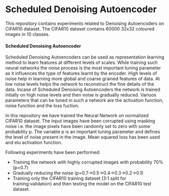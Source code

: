 # Scheduled Denoising Autoencoder
This repository contains experiments related to Denoising Autoencoders on CIFAR10 dataset. The CIFAR10 dataset contains 60000 32x32 coloured images in 10 classes.

#### Scheduled Denoising Autoencoder
Scheduled Denoising Autoencoders can be used as representation learning method to learn features at different levels of scales. While training such neural networks the noise process is the most important tuning parameter as it influences the type of features learnt by the encoder. High levels of noise help in learning more global and coarse grained features of data. At low noise levels helps the network to reconstruct the fine details of the data. Incase of Scheduled Denoising Autoencoders the network is trained intially on high noise levels and then noise is gradually reduced. Variuos parameters that can be tuned in such a network are the activation function, noise function and the loss fuction.

In this repository we have trained the Neural Network on normalized CIFAR10 dataset. The input images have been corrupted using masking noise i.e. the image pixels have been randomly set to zero with some probability p. The variable p is an important tuning parameter and defines the level of noise present in the image. Mean squared loss has been used and elu activation function.

Following experiments have been performed:
* Training the network with highly corrupted images with probability 70% (p=0.7)
* Gradually reducing the noise (p=0.7->0.5->0.4->0.3->0.2->0.1)
* Training only the CIFAR10 training dataset (3:1 split for training:validation) and then testing the model on the CIFAR10 test dataset.
